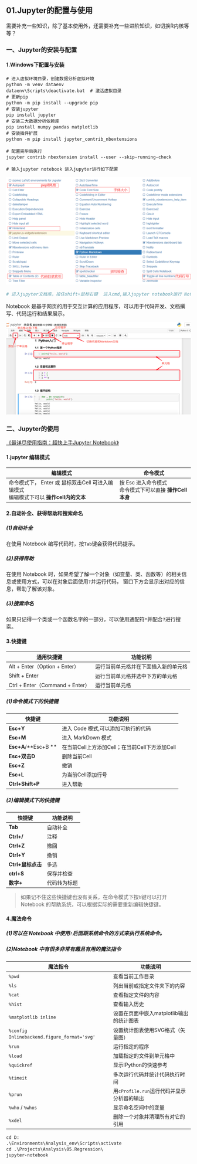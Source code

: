 ## 01.Jupyter的配置与使用

需要补充一些知识，除了基本使用外，还需要补充一些进阶知识，如切换R内核等等？

### 一、Jupyter的安装与配置

#### 1.Windows下配置与安装

```shell
# 进入虚拟环境目录，创建数据分析虚拟环境
python -m venv dataenv
dataenv\Scripts\deactivate.bat  # 激活虚拟目录
# 更新pip
python -m pip install --upgrade pip
# 安装jupyter
pip install jupyter
# 安装三大数据分析依赖库
pip install numpy pandas matplotlib
# 安装插件扩展
python -m pip install jupyter_contrib_nbextensions

# 配置完毕后执行
jupyter contrib nbextension install --user --skip-running-check

# 输入jupyter notebook 进入jupyter进行如下配置
```

![20201130131013](imgs/20201130131013.png)

```sh
# 进入jupyter文档库，按住shift+鼠标右键  进入cmd,输入jupyter notebook运行 Notebook
```

Notebook 是基于网页的用于交互计算的应用程序，可以用于代码开发、文档撰写、代码运行和结果展示。

![](imgs/20211005113900.png)

### 二、Jupyter的使用

[《最详尽使用指南：超快上手Jupyter Notebook》](https://zhuanlan.zhihu.com/p/32320214)

#### 1.jupyter 编辑模式

| 编辑模式                                                     | 命令模式                                                   |
| ------------------------------------------------------------ | ---------------------------------------------------------- |
| 命令模式下， Enter 或 鼠标双击Cell 可进入编辑模式<br>编辑模式下可以 **操作cell内的文本** | 按 Esc 进入命令模式<br>命令模式下可以直接 **操作Cell本身** |

#### 2.自动补全、获得帮助和搜索命名

##### (1)自动补全

在使用 Notebook 编写代码时，按`Tab`键会获得代码提示。

##### (2)获得帮助

在使用 Notebook 时，如果希望了解一个对象（如变量、类、函数等）的相关信息或使用方式，可以在对象后面使用`?`并运行代码， 窗口下方会显示出对应的信息，帮助了解该对象。

##### (3)搜索命名

如果只记得一个类或一个函数名字的一部分，可以使用通配符`*`并配合`?`进行搜索。

#### 3.快捷键

| 通用快捷键                      | 功能说明                             |
| ------------------------------- | ------------------------------------ |
| Alt + Enter（Option + Enter）   | 运行当前单元格并在下面插入新的单元格 |
| Shift + Enter                   | 运行当前单元格并选中下方的单元格     |
| Ctrl + Enter（Command + Enter） | 运行当前单元格                       |

##### (1)命令模式下的快捷键

| 快捷键               | 功能说明                                       |
| -------------------- | ---------------------------------------------- |
| **Esc+Y**            | 进入 Code 模式,可以添加可执行的代码            |
| **Esc+M**            | 进入 MarkDown 模式                             |
| **Esc+A**/**Esc+B ** | 在当前Cell上方添加Cell；在当前Cell下方添加Cell |
| **Esc+双击D**        | 删除当前Cell                                   |
| **Esc+Z**            | 撤销                                           |
| **Esc+L**            | 为当前Cell添加行号                             |
| **Ctrl+Shift+P**     | 进入帮助                                       |

##### (2)编辑模式下的快捷键

| 快捷键            | 功能说明     |
| ----------------- | ------------ |
| **Tab**           | 自动补全     |
| **Ctrl+/**        | 注释         |
| **Ctrl+Z**        | 撤回         |
| **Ctrl+Y**        | 撤销         |
| **Ctrl+鼠标点击** | 多选         |
| **ctrl+S**        | 保存并检查   |
| **数字+**         | 代码转为标题 |

> 如果记不住这些快捷键也没有关系，在命令模式下按`h`键可以打开 Notebook 的帮助系统，可以根据实际的需要重新编辑快捷键。

#### 4.魔法命令

##### (1)可以在 Notebook 中使用`!`后面跟系统命令的方式来执行系统命令。

##### (2)Notebook 中有很多非常有趣且有用的魔法指令

| 魔法指令                                    | 功能说明                                   |
| ------------------------------------------- | ------------------------------------------ |
| `%pwd`                                      | 查看当前工作目录                           |
| `%ls`                                       | 列出当前或指定文件夹下的内容               |
| `%cat`                                      | 查看指定文件的内容                         |
| `%hist`                                     | 查看输入历史                               |
| `%matplotlib inline`                        | 设置在页面中嵌入matplotlib输出的统计图表   |
| `%config Inlinebackend.figure_format='svg'` | 设置统计图表使用SVG格式（矢量图）          |
| `%run`                                      | 运行指定的程序                             |
| `%load`                                     | 加载指定的文件到单元格中                   |
| `%quickref`                                 | 显示IPython的快速参考                      |
| `%timeit`                                   | 多次运行代码并统计代码执行时间             |
| `%prun`                                     | 用`cProfile.run`运行代码并显示分析器的输出 |
| `%who` / `%whos`                            | 显示命名空间中的变量                       |
| `%xdel`                                     | 删除一个对象并清理所有对它的引用           |

```
cd D:
.\Environments\Analysis_env\Scripts\activate
cd .\Projects\Analysis\05.Regression\
jupyter-notebook
```

